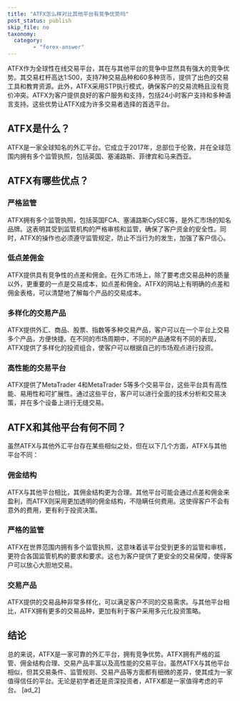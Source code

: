 ```yaml
---
title: "ATFX怎么样对比其他平台有竞争优势吗"
post_status: publish
skip_file: no
taxonomy:
  category:
        - "forex-answer"
---
```


ATFX作为全球性在线交易平台，其在与其他平台的竞争中显然具有强大的竞争优势。其交易杠杆高达1:500，支持7种交易品种和60多种货币，提供了出色的交易工具和教育资源。此外，ATFX采用STP执行模式，确保客户的交易流畅且没有竞价冲突。ATFX为客户提供良好的客户服务和支持，包括24小时客户支持和多种语言支持。这些优势让ATFX成为许多交易者选择的首选平台。

## ATFX是什么？

ATFX是一家全球知名的外汇平台。它成立于2017年，总部位于伦敦，并在全球范围内拥有多个监管执照，包括英国、塞浦路斯、菲律宾和马来西亚。

## ATFX有哪些优点？

### 严格监管

ATFX拥有多个监管执照，包括英国FCA、塞浦路斯CySEC等，是外汇市场的知名品牌。这表明其受到监管机构的严格审核和监管，确保了客户资金的安全性。同时，ATFX的操作也必须遵守监管规定，防止不当行为的发生，加强了客户信心。

### 低点差佣金

ATFX提供具有竞争性的点差和佣金。在外汇市场上，除了要考虑交易品种的质量以外，更重要的一点是交易成本，如点差和佣金。ATFX的网站上有明确的点差和佣金表格，可以清楚地了解每个产品的交易成本。

### 多样化的交易产品

ATFX提供外汇、商品、股票、指数等多种交易产品，客户可以在一个平台上交易多个产品，方便快捷。在不同的市场周期中，不同的产品通常有不同的表现，ATFX提供了多样化的投资组合，使客户可以根据自己的市场观点进行投资。

### 高性能的交易平台

ATFX提供了MetaTrader 4和MetaTrader 5等多个交易平台，这些平台具有高性能、易用性和可扩展性。通过这些平台，客户可以进行全面的技术分析和交易决策，并在多个设备上进行无缝交易。

## ATFX和其他平台有何不同？

虽然ATFX与其他外汇平台存在某些相似之处，但在以下几个方面，ATFX与其他平台不同：

### 佣金结构

ATFX与其他平台相比，其佣金结构更为合理。其他平台可能会通过点差和佣金来盈利，而ATFX则采用更加透明的佣金结构，不隐瞒任何费用。这使得客户不会有意外的费用，更有利于投资决策。

### 严格的监管

ATFX在世界范围内拥有多个监管执照，这意味着该平台受到更多的监管和审核，更符合各国监管机构的要求和要求。这也为客户提供了更安全的交易保障，使得客户可以放心大胆地交易。

### 交易产品

ATFX提供的交易品种非常多样化，可以满足客户不同的交易需求。与其他平台相比，ATFX拥有更多的交易品种，更加有利于客户采用多元化投资策略。

## 结论

总的来说，ATFX是一家可靠的外汇平台，拥有竞争优势。ATFX拥有严格的监管、佣金结构合理、交易产品丰富以及高性能的交易平台。虽然ATFX与其他平台相似，但其交易条件、监管规则、交易产品等方面都有细微的差异，使其成为一家值得信任的平台。无论是初学者还是资深投资者，ATFX都是一家值得考虑的平台。 \[ad\_2\]
